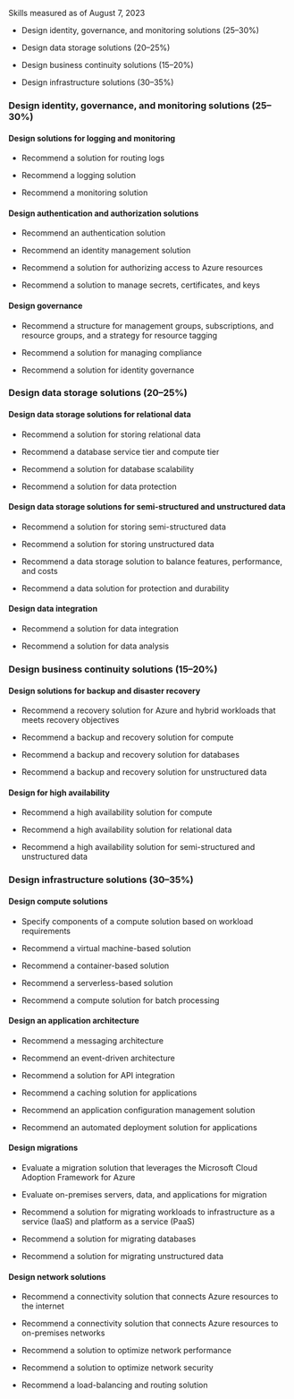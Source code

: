 Skills measured as of August 7, 2023

- Design identity, governance, and monitoring solutions (25–30%)

- Design data storage solutions (20–25%)

- Design business continuity solutions (15–20%)

- Design infrastructure solutions (30–35%)

### Design identity, governance, and monitoring solutions (25–30%)

#### Design solutions for logging and monitoring

- Recommend a solution for routing logs

- Recommend a logging solution

- Recommend a monitoring solution

#### Design authentication and authorization solutions

- Recommend an authentication solution

- Recommend an identity management solution

- Recommend a solution for authorizing access to Azure resources

- Recommend a solution to manage secrets, certificates, and keys

#### Design governance

- Recommend a structure for management groups, subscriptions, and resource groups, and a strategy for resource tagging

- Recommend a solution for managing compliance

- Recommend a solution for identity governance

### Design data storage solutions (20–25%)

#### Design data storage solutions for relational data

- Recommend a solution for storing relational data

- Recommend a database service tier and compute tier

- Recommend a solution for database scalability

- Recommend a solution for data protection

#### Design data storage solutions for semi-structured and unstructured data

- Recommend a solution for storing semi-structured data

- Recommend a solution for storing unstructured data

- Recommend a data storage solution to balance features, performance, and costs

- Recommend a data solution for protection and durability

#### Design data integration

- Recommend a solution for data integration

- Recommend a solution for data analysis

### Design business continuity solutions (15–20%)

#### Design solutions for backup and disaster recovery

- Recommend a recovery solution for Azure and hybrid workloads that meets recovery objectives

- Recommend a backup and recovery solution for compute

- Recommend a backup and recovery solution for databases

- Recommend a backup and recovery solution for unstructured data

#### Design for high availability

- Recommend a high availability solution for compute

- Recommend a high availability solution for relational data

- Recommend a high availability solution for semi-structured and unstructured data

### Design infrastructure solutions (30–35%)

#### Design compute solutions

- Specify components of a compute solution based on workload requirements

- Recommend a virtual machine-based solution

- Recommend a container-based solution

- Recommend a serverless-based solution

- Recommend a compute solution for batch processing

#### Design an application architecture

- Recommend a messaging architecture

- Recommend an event-driven architecture

- Recommend a solution for API integration

- Recommend a caching solution for applications

- Recommend an application configuration management solution

- Recommend an automated deployment solution for applications

#### Design migrations

- Evaluate a migration solution that leverages the Microsoft Cloud Adoption Framework for Azure

- Evaluate on-premises servers, data, and applications for migration

- Recommend a solution for migrating workloads to infrastructure as a service (IaaS) and platform as a service (PaaS)

- Recommend a solution for migrating databases

- Recommend a solution for migrating unstructured data

#### Design network solutions

- Recommend a connectivity solution that connects Azure resources to the internet

- Recommend a connectivity solution that connects Azure resources to on-premises networks

- Recommend a solution to optimize network performance

- Recommend a solution to optimize network security

- Recommend a load-balancing and routing solution
